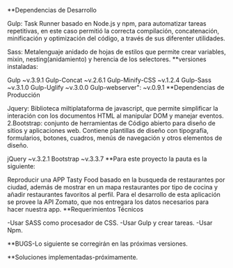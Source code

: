**Dependencias de Desarrollo

Gulp: Task Runner basado en Node.js y npm, para automatizar tareas repetitivas, en este caso permitió la correcta compilación, concatenación, minificación y optimización del código, a través de sus diferenter utilidades.

Sass: Metalenguaje anidado de hojas de estilos que permite crear variables, mixin, nesting(anidamiento) y herencia de los selectores. **versiones instaladas:

Gulp ~v.3.9.1
Gulp-Concat ~v.2.6.1
Gulp-Minify-CSS ~v.1.2.4
Gulp-Sass ~v.3.1.0
Gulp-Uglify ~v.3.0.0
Gulp-webserver": ~v.0.9.1
**Dependencias de Producción

Jquery: Biblioteca miltiplataforma de javascript, que permite simplificar la interación con los documentos HTML al manipular DOM y manejar eventos. 2.Bootstrap: conjunto de herramientas de Código abierto para diseño de sitios y aplicaciones web. Contiene plantillas de diseño con tipografía, formularios, botones, cuadros, menús de navegación y otros elementos de diseño.

jQuery ~v.3.2.1
Bootstrap ~v.3.3.7
**Para este proyecto la pauta es la siguiente:

Reproducir una APP Tasty Food basado en la busqueda de restaurantes por ciudad, además de mostrar en un mapa restaurantes por tipo de cocina y añadir restaurantes favoritos al perfil.
Para el desarrollo de esta aplicación se provee la API Zomato, que nos entregara los datos necesarios para hacer nuestra app.
**Requerimientos Técnicos

-Usar SASS como procesador de CSS. -Usar Gulp y crear tareas. -Usar Npm.

**BUGS-Lo siguiente se corregirán en las próximas versiones.

**Soluciones implementadas-próximamente.
